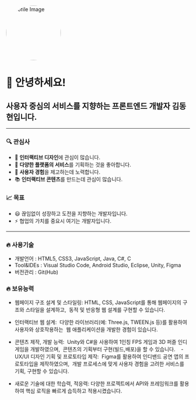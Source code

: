 <!-- Profile Image -->
<img src="path/to/your/profile-image.png" alt="Profile Image" width="150" height="150" style="border-radius: 50%;">

# 👋 안녕하세요!

## 사용자 중심의 서비스를 지향하는 프론트엔드 개발자 김동현입니다.

---

### 🔍 관심사
- 💬 **인터랙티브 디자인**에 관심이 많습니다.
- 🚀 **다양한 플랫폼의 서비스**를 기획하는 것을 좋아합니다.
- 💜 **사용자 경험**을 제고하는데 노력합니다.
- 📚 **인터랙티브 콘텐츠**를 만드는데 관심이 많습니다.

### 📈 목표
- 😃 끊임없이 성장하고 도전을 지향하는 개발자입니다.
- ⚡ 협업의 가치를 중요시 여기는 개발자입니다.
---

### 🔥 사용기술
- 개발언어 : HTML5, CSS3, JavaScript, Java, C#, C
- Tool&IDEs : Visual Studio Code, Android Studio, Eclipse, Unity, Figma
- 버전관리 : Git(Hub)

### 🔥 보유능력 
- 웹페이지 구조 설계 및 스타일링:
 HTML, CSS, JavaScript를 통해 웹페이지의 구조와 스타일을 설계하고,
 동적 및 반응형 웹 설계를 구현할 수 있습니다.
 
- 인터랙티브 웹 설계:
 다양한 라이브러리(예: Three.js, TWEEN.js 등)를 활용하여 사용자와 상호작용하는
 웹 애플리케이션을 개발한 경험이 있습니다.

- 콘텐츠 제작, 개발 능력:
 Unity와 C#을 사용하여 1인칭 FPS 게임과 3D 퍼즐 인디게임을 개발하였으며,
 콘텐츠의 기획부터 구현(빌드,배포)을 할 수 있습니다.
 
 - UX/UI 디자인 기획 및 프로토타입 제작:
 Figma를 활용하여 인디밴드 공연 앱의 프로토타입을 제작하였으며,
 개발 프로세스에 맞게 사용자 경험을 고려한 서비스를 기획, 구현할 수 있습니다.
 
 - 새로운 기술에 대한 학습력, 적응력:
다양한 프로젝트에서 API와 프레임워크를 활용하여 핵심 로직을 빠르게 습득하고 적용시켰습니다.
<!-- Add more sections as needed -->
